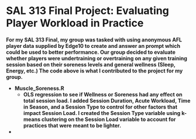 <h1>
SAL 313 Final Project: Evaluating Player Workload in Practice
</h1>

<h4>
For my SAL 313 Final, my group was tasked with using anonymous AFL player data supplied by Edge10 to create and answer an prompt which could be used to better performance. Our group decided to evaluate whether players were undertraining or overtraining on any given training session based on their soreness levels and general wellness (Sleep, Energy, etc.) The code above is what I contributed to the project for my group. 

- Muscle_Soreness.R
    - OLS regression to see if Wellness or Soreness had any effect on total session load. I added Session Duration, Acute Workload, Time in Season, and a Session Type to control for other factors that impact Session Load. I created the Session Type variable using k-means clustering on the Session Load variable to account for practices that were meant to be lighter.
- 
</h4>
